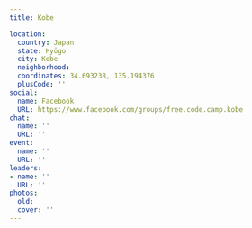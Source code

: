 ```yaml
---
title: Kobe

location:
  country: Japan
  state: Hyōgo
  city: Kobe
  neighborhood: 
  coordinates: 34.693238, 135.194376
  plusCode: ''
social:
  name: Facebook
  URL: https://www.facebook.com/groups/free.code.camp.kobe
chat:
  name: ''
  URL: ''
event:
  name: ''
  URL: ''
leaders:
- name: ''
  URL: ''
photos:
  old: 
  cover: ''
---
```

